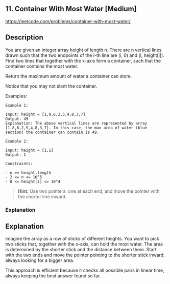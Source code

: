 ## 11. Container With Most Water [Medium]

https://leetcode.com/problems/container-with-most-water/

## Description
You are given an integer array height of length n. There are n vertical lines drawn such that the two endpoints of the i-th line are (i, 0) and (i, height[i]). Find two lines that together with the x-axis form a container, such that the container contains the most water.

Return the maximum amount of water a container can store.

Notice that you may not slant the container.

Examples:

```raw
Example 1:

Input: height = [1,8,6,2,5,4,8,3,7]
Output: 49
Explanation: The above vertical lines are represented by array [1,8,6,2,5,4,8,3,7]. In this case, the max area of water (blue section) the container can contain is 49.

Example 2:

Input: height = [1,1]
Output: 1

Constraints:

- n == height.length
- 2 <= n <= 10^5
- 0 <= height[i] <= 10^4
```

> **Hint:**  Use two pointers, one at each end, and move the pointer with the shorter line inward.

### Explanation

## Explanation
Imagine the array as a row of sticks of different heights. You want to pick two sticks that, together with the x-axis, can hold the most water. The area is determined by the shorter stick and the distance between them. Start with the two ends and move the pointer pointing to the shorter stick inward, always looking for a bigger area.

This approach is efficient because it checks all possible pairs in linear time, always keeping the best answer found so far.

